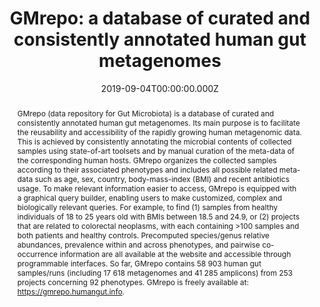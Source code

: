 ﻿---
title: "GMrepo: a database of curated and consistently annotated human gut metagenomes"
publication_types: ["2"]
# Author notes (optional)
authors: 
  - Sicheng-Wu
  - Chuqing-Sun
  - Yanze-Li
  - Teng-Wang
  - Longhao-Jia
  - Senying-Lai
  - Yaling Yang
  - Pengyu-Luo
  - Die-Dai
  - Yong-Qing Yang
  - Qibin Luo
  - Na-L-Gao
  - Kang Ning
  - Li-jie He
  - Xing-Ming Zhao
  - Weihua-Chen




# Author notes (optional)
author_notes: []

publication_short: 
abstract: >-
   GMrepo (data repository for Gut Microbiota) is a database of curated and consistently annotated human gut metagenomes. Its main purpose is to facilitate the reusability and accessibility of the rapidly growing human metagenomic data. This is achieved by consistently annotating the microbial contents of collected samples using state-of-art toolsets and by manual curation of the meta-data of the corresponding human hosts. GMrepo organizes the collected samples according to their associated phenotypes and includes all possible related meta-data such as age, sex, country, body-mass-index (BMI) and recent antibiotics usage. To make relevant information easier to access, GMrepo is equipped with a graphical query builder, enabling users to make customized, complex and biologically relevant queries. For example, to find (1) samples from healthy individuals of 18 to 25 years old with BMIs between 18.5 and 24.9, or (2) projects that are related to colorectal neoplasms, with each containing >100 samples and both patients and healthy controls. Precomputed species/genus relative abundances, prevalence within and across phenotypes, and pairwise co-occurrence information are all available at the website and accessible through programmable interfaces. So far, GMrepo contains 58 903 human gut samples/runs (including 17 618 metagenomes and 41 285 amplicons) from 253 projects concerning 92 phenotypes. GMrepo is freely available at: https://gmrepo.humangut.info.
draft: false
featured: ture

slides: null
url_pdf: 'https://academic.oup.com/nar/article-pdf/48/D1/D545/31697797/gkz764.pdf'
image:
  caption: ""
  focal_point: ""
  preview_only: false
summary: ""
url_dataset: ""
url_project: ""
url_source: ""
url_video: ""

doi: 10.1093/nar/gkz764
tags:
  - Nucleic Acids Research
publication: Nucleic Acids Research
projects: []
date: 2019-09-04T00:00:00.000Z
url_slides: ""
publishDate: 2017-01-01T00:00:00.000Z
url_poster: ""
url_code: ""
---

